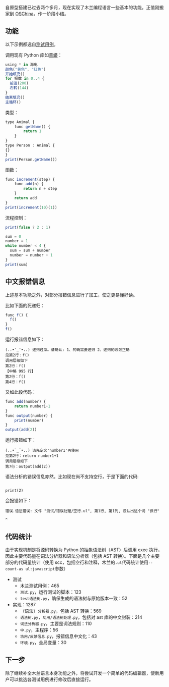 自原型搭建已过去两个多月，现在实现了木兰编程语言一些基本的功能。正值刚搬家到 [OSChina](https://www.oschina.net/p/mulan-rework)，作一阶段小结。

## 功能

以下示例都选自[测试用例](https://gitee.com/MulanRevive/mulan-rework/tree/master/%E6%B5%8B%E8%AF%95)。

调用现有 Python 库如[草蟒](https://www.oschina.net/p/grasspy)：
```javascript
using * in 海龟
颜色("黄色", "红色")
开始填充()
for 拐数 in 0..4 {
  前进(200)
  右转(144)
}
结束填充()
主循环()
```

类型：
```javascript
type Animal {
    func getName() {
        return 1
    }
}
type Person : Animal {
{}
}
print(Person.getName())
```

函数：
```javascript
func increment(step) {
    func add(n) {
        return n + step
    }
    return add
}
print(increment(10)(1))
```

流程控制：
```javascript
print(false ? 2 : 1)

sum = 0
number = 1
while number < 4 {
  sum = sum + number
  number = number + 1
}
print(sum)
```

## 中文报错信息

上述基本功能之外，对部分报错信息进行了加工，使之更易懂好读。

比如下面的死递归：
```javascript
func f() {
  f()
}
f()
```

运行报错信息如下：
```
(..•˘_˘•..) 递归过深。请确认: 1、的确需要递归 2、递归的收敛正确
见第2行：f()
调用层级如下
第2行：f()
【中略 995 行】
第2行：f()
第4行：f()
```

又如此段代码：
```javascript
func add(number) {
    return number1+1
}
func output(number) {
    print(number)
}
output(add(2))
```

运行报错如下：
```
(..•˘_˘•..) 请先定义'number1'再使用
见第2行：return number1+1
调用层级如下
第7行：output(add(2))
```

语法分析的错误信息亦然。比如现在尚不支持空行，于是下面的代码:
```

print(2)
```
会报错如下：
```
错误.语法错误: 文件 "测试/错误处理/空行.ul", 第1行, 第1列, 没认出这个词 "换行"

^
```

## 代码统计

由于实现机制是将源码转换为 Python 的抽象语法树（AST）后调用 exec 执行，因此主要代码量在词法分析器和语法分析器（包括 AST 转换）。下面是几个主要部分的代码量统计（使用 scc，包括空行和注释，木兰的`.ul`代码统计使用`--count-as ul:javascript`参数）

- 测试
  - 木兰测试用例：465
  - `测试.py`，运行测试的脚本：123
  - `test语法树.py`，确保生成的语法树与原始版本一致：52
- 实现：1287
  - （语法）`分析器.py`，包括 AST 转换：569
  - `语法树.py`，`功用/语法树处理.py`，包括对 ast 库的中文封装：214
  - `词法分析器.py`，主要是词法规则：110
  - `中.py`，主程序：56
  - `功用/反馈信息.py`，报错信息中文化：43
  - `环境.py`，全局变量：30

## 下一步

除了继续补全木兰语言本身功能之外，将尝试开发一个简单的代码编辑器，使新用户可以挑选各测试用例进行修改后直接运行。
